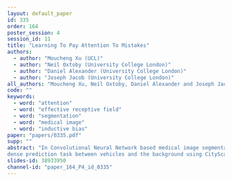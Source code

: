 ```yaml
---
layout: default_paper
id: 335
order: 164
poster_session: 4
session_id: 11
title: "Learning To Pay Attention To Mistakes"
authors:
  - author: "Moucheng Xu (UCL)"
  - author: "Neil Oxtoby (University College London)"
  - author: "Daniel Alexander (University College London)"
  - author: "Joseph Jacob (University College London)"
all_authors: "Moucheng Xu, Neil Oxtoby, Daniel Alexander and Joseph Jacob"
code: ""
keywords:
  - word: "attention"
  - word: "effective receptive field"
  - word: "segmentation"
  - word: "medical image"
  - word: "inductive bias"
paper: "papers/0335.pdf"
supp: ""
abstract: "In Convolutional Neural Network based medical image segmentation, the periphery of foreground regions representing malignant tissues may be disproportionately assigned as belonging to the background class as healthy tissues. As evidenced in visual results in [18][21][24][12][4], misclassification of foreground pixels as the background class can lead to high False Negative detection rates. In this paper, we propose a novel attention mechanism to directly address such high false negative rates, called Paying Attention to False Positives. Our attention mechanism attempts to steer the models towards false positive identification, thereby addressing the bias towards high false negative rates in segmentation outcomes. The proposed mechanism has two complementary implementations: (a) “explicit” steering of the model to attend to the “enlarged” Effective Receptive Field on the foreground areas; (b) “implicit” learning towards false positives, by attending to the “shrunken” Effective Receptive Field on the background areas. We first compare our models with state-of-the-art attention baselines in medical imaging, on a binary
dense prediction task between vehicles and the background using CityScapes. We then perform a second task which is to segment Enhanced Tumour Core areas in multi-modal MRI scans from the BRATS2018 datast, under 5-fold cross validation. In the second task, we include more baselines including self-attention, spatial attention and spatial-channel mixed attention. Additionally, we conduct comprehensive ablation studies on our models. Lastly, we evaluate our proposed mechanism against another brain lesion segmentation task, using ultrasound images from the ISLES2018 dataset. Across all of the three different tasks, our models consistently outperform the baseline models in terms of Hausdorff Distance (HD) or/and Intersection Over Union (IoU). For instance, in the second task, the “explicit” implementation of our mechanism reduces the HD of the best baseline by more than 26%, whilst improving the IoU by more than 3%. We believe our proposed attention mechanism can provide safer computer-aided-detection in a wide range of medical applications. The link to our codes on GitHub is hidden to maintain anonymity during the review period."
slides-id: 38933950
channel-id: "paper_164_P4_id_0335"
---
```

